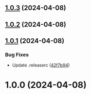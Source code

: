 ## [1.0.3](https://github.com/crimera/semantic-tests/compare/v1.0.2...v1.0.3) (2024-04-08)

## [1.0.2](https://github.com/crimera/semantic-tests/compare/v1.0.1...v1.0.2) (2024-04-08)

## [1.0.1](https://github.com/crimera/semantic-tests/compare/v1.0.0...v1.0.1) (2024-04-08)


### Bug Fixes

* Update .releaserc ([42f7b94](https://github.com/crimera/semantic-tests/commit/42f7b9488851cb3e706517c96cc8a3788f721407))

# 1.0.0 (2024-04-08)
